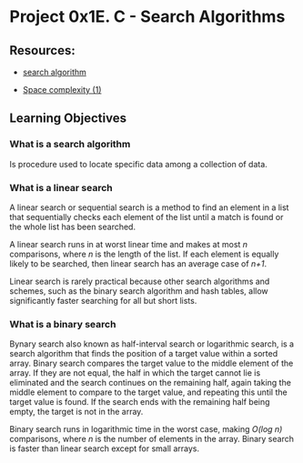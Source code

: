 # 	Project 0x1E. C - Search Algorithms


## Resources:

* [search algorithm](https://intranet.hbtn.io/rltoken/ntNFhA9urmBxZfcn8gjsqw)

* [Space complexity (1)](https://intranet.hbtn.io/rltoken/pPScxisIQ0eOPBPXkjcEmg)

## Learning Objectives

###  What is a search algorithm
Is procedure used to locate specific data among a collection of data.


### What is a linear search
A linear search or sequential search is a method to find an element in a list that sequentially checks each element of the list until a match is found or the whole list has been searched.

A linear search runs in at worst linear time and makes at most *n* comparisons, where *n* is the length of the list. If each element is equally likely to be searched, then linear search has an average case of 
*n+1*.

Linear search is rarely practical because other search algorithms and schemes, such as the binary search algorithm and hash tables, allow significantly faster searching for all but short lists.

### What is a binary search
Bynary search also known as half-interval search or logarithmic search, is a search algorithm that finds the position of a target value within a sorted array. Binary search compares the target value to the middle element of the array. If they are not equal, the half in which the target cannot lie is eliminated and the search continues on the remaining half, again taking the middle element to compare to the target value, and repeating this until the target value is found. If the search ends with the remaining half being empty, the target is not in the array.

Binary search runs in logarithmic time in the worst case, making *O(log n)*  comparisons, where *n* is the number of elements in the array. Binary search is faster than linear search except for small arrays. 


